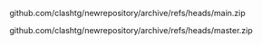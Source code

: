 github.com/clashtg/newrepository/archive/refs/heads/main.zip

github.com/clashtg/newrepository/archive/refs/heads/master.zip
